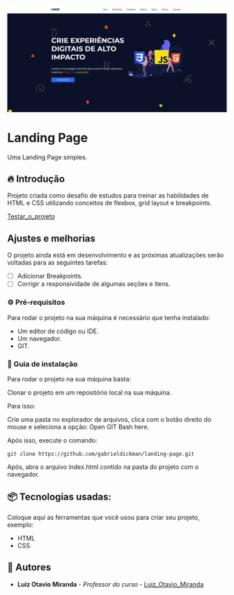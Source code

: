 
![Logo do projeto](https://github.com/gabrieldickman/landing-page/blob/main/assets/img/mockup.PNG)

# Landing Page

Uma Landing Page simples.

## 🔥 Introdução

Projeto criada como desafio de estudos para treinar as habilidades de HTML e CSS utilizando conceitos de flexbox, grid layout e breakpoints.

[Testar_o_projeto](https://simplelandingpag3.netlify.app/)

## Ajustes e melhorias

O projeto ainda está em desenvolvimento e as próximas atualizações serão voltadas para as seguintes tarefas:

- [ ] Adicionar Breakpoints.
- [ ] Corrigir a responsividade de algumas seções e itens.

### ⚙️ Pré-requisitos

Para rodar o projeto na sua máquina é necessário que tenha instalado:
- Um editor de código ou IDE.
- Um navegador.
- GIT.

### 🔨 Guia de instalação

Para rodar o projeto na sua máquina basta:

Clonar o projeto em um repositório local na sua máquina.

Para isso:

Crie uma pasta no explorador de arquivos, clica com o botão direito do mouse e seleciona a opção: Open GIT Bash here.

Após isso, execute o comando:
```
git clone https://github.com/gabrieldickman/landing-page.git
```
Após, abra o arquivo index.html contido na pasta do projeto com o navegador.

## 📦 Tecnologias usadas:

Coloque aqui as ferramentas que você usou para criar seu projeto, exemplo:

* HTML
* CSS

## 👷 Autores

* **Luiz Otavio Miranda** - *Professor do curso* - [Luiz_Otavio_Miranda](https://github.com/luizomf)
